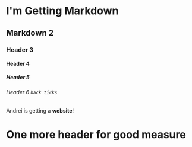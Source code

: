 # I'm Getting Markdown
## Markdown 2
### Header 3
#### Header 4
##### Header 5
###### Header 6 <angled brackets> `back ticks`
  Andrei is getting a **website**!
  
<h1>One more header for good measure</h1>
